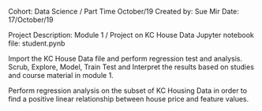 Cohort: Data Science / Part Time October/19 Created by: Sue Mir Date: 17/October/19

Project Description: Module 1 / Project on KC House Data Jupyter notebook file: student.pynb

Import the KC House Data file and perform regression test and analysis.
Scrub, Explore, Model, Train Test and Interpret the results based on studies and course material in module 1.

Perform regression analysis on the subset of KC Housing Data in order to find a positive linear relationship between house price and feature values.
